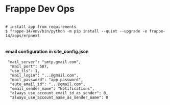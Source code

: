 # Frappe Dev Ops

```

# install app from requirements
$ frappe-14/env/bin/python -m pip install --quiet --upgrade -e frappe-14/apps/erpnext


```

#### email configuration in site_config.json


```
 "mail_server": "smtp.gmail.com",
  "mail_port": 587,
  "use_tls": 1,
  "mail_login": "...@gmail.com",
  "mail_password": "app password",
  "auto_email_id": "...@gmail.com",
  "email_sender_name": "Notifications",
  "always_use_account_email_id_as_sender": 0,
  "always_use_account_name_as_sender_name": 0
  ```